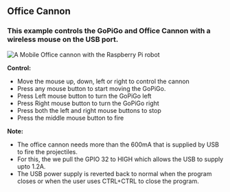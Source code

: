 ## Office Cannon
### This example controls the GoPiGo and Office Cannon with a wireless mouse on the USB port.

![A Mobile Office cannon with the Raspberry Pi robot](https://raw.githubusercontent.com/DexterInd/GoPiGo/master/Software/Python/Examples/Office%20Cannon/Office-cannon-with-raspberry-pi.jpg "Office cannon with the Raspberry Pi robot")

**Control:**

- Move the mouse up, down, left or right to control the cannon
- Press any mouse button to start moving the GoPiGo.
- Press Left mouse button to turn the GoPiGo left
- Press Right mouse button to turn the GoPiGo right
- Press both the left and right mouse buttons to stop
- Press the middle mouse button to fire

**Note:**

- The office cannon needs more than the 600mA that is supplied by USB to fire the projectiles.
- For this, the we pull the GPIO 32 to HIGH which allows the USB to supply upto 1.2A.
- The USB power supply is reverted back to normal when the program closes or when the user uses CTRL+CTRL to close the program.
